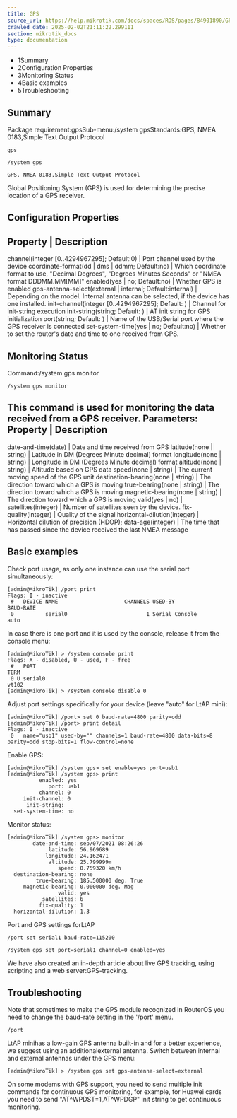 ```yaml
---
title: GPS
source_url: https://help.mikrotik.com/docs/spaces/ROS/pages/84901890/GPS,
crawled_date: 2025-02-02T21:11:22.299111
section: mikrotik_docs
type: documentation
---
```


* 1Summary
* 2Configuration Properties
* 3Monitoring Status
* 4Basic examples
* 5Troubleshooting
## Summary
Package requirement:gpsSub-menu:/system gpsStandards:GPS, NMEA 0183,Simple Text Output Protocol
```
gps
```
```
/system gps
```
```
GPS, NMEA 0183,Simple Text Output Protocol
```
Global Positioning System (GPS) is used for determining the precise location of a GPS receiver.
## Configuration Properties
Property | Description
----------------------
channel(integer [0..4294967295]; Default:0) | Port channel used by the device
coordinate-format(dd | dms | ddmm; Default:no) | Which coordinate format to use, "Decimal Degrees", "Degrees Minutes Seconds" or "NMEA format DDDMM.MM[MM]"
enabled(yes | no; Default:no) | Whether GPS is enabled
gps-antenna-select(external | internal; Default:internal) | Depending on the model. Internal antenna can be selected, if the device has one installed.
init-channel(integer [0..4294967295]; Default: ) | Channel for init-string execution
init-string(string; Default: ) | AT init string for GPS initialization
port(string; Default: ) | Name of the USB/Serial port where the GPS receiver is connected
set-system-time(yes | no; Default:no) | Whether to set the router's date and time to one received from GPS.
## Monitoring Status
Command:/system gps monitor
```
/system gps monitor
```
This command is used for monitoring the data received from a GPS receiver.
Parameters:
Property | Description
----------------------
date-and-time(date) | Date and time received from GPS
latitude(none | string) | Latitude in DM (Degrees Minute decimal) format
longitude(none | string) | Longitude in DM (Degrees Minute decimal) format
altitude(none | string) | Altitude based on GPS data
speed(none | string) | The current moving speed of the GPS unit
destination-bearing(none | string) | The direction toward which a GPS is moving
true-bearing(none | string) | The direction toward which a GPS is moving
magnetic-bearing(none | string) | The direction toward which a GPS is moving
valid(yes | no) | 
satellites(integer) | Number of satellites seen by the device.
fix-quality(integer) | Quality of the signal
horizontal-dilution(integer) | Horizontal dilution of precision (HDOP);
data-age(integer) | The time that has passed since the device received the last NMEA message
## Basic examples
Check port usage, as only one instance can use the serial port simultaneously:
```
[admin@MikroTik] /port print
Flags: I - inactive 
 #   DEVICE NAME                     CHANNELS USED-BY                   BAUD-RATE
 0          serial0                         1 Serial Console            auto
```
In case there is one port and it is used by the console, release it from the console menu:
```
[admin@MikroTik] > /system console print 
Flags: X - disabled, U - used, F - free
 #   PORT                                                                       TERM                                                                     
 0 U serial0                                                                    vt102 
[admin@MikroTik] > /system console disable 0
```
Adjust port settings specifically for your device (leave "auto" for LtAP mini):
```
[admin@MikroTik] /port> set 0 baud-rate=4800 parity=odd
[admin@MikroTik] /port> print detail 
Flags: I - inactive 
 0   name="usb1" used-by="" channels=1 baud-rate=4800 data-bits=8 parity=odd stop-bits=1 flow-control=none
```
Enable GPS:
```
[admin@MikroTik] /system gps> set enable=yes port=usb1
[admin@MikroTik] /system gps> print 
          enabled: yes
             port: usb1
          channel: 0
     init-channel: 0
      init-string:
  set-system-time: no
```
Monitor status:
```
[admin@MikroTik] /system gps> monitor  
        date-and-time: sep/07/2021 08:26:26
             latitude: 56.969689
            longitude: 24.162471
             altitude: 25.799999m
                speed: 0.759320 km/h
  destination-bearing: none
         true-bearing: 185.500000 deg. True
     magnetic-bearing: 0.000000 deg. Mag
                valid: yes
           satellites: 6
          fix-quality: 1
  horizontal-dilution: 1.3
```
Port and GPS settings forLtAP
```
/port set serial1 baud-rate=115200
```
```
/system gps set port=serial1 channel=0 enabled=yes
```
We have also created an in-depth article about live GPS tracking, using scripting and a web server:GPS-tracking.
## Troubleshooting
Note that sometimes to make the GPS module recognized in RouterOS you need to change the baud-rate setting in the '/port' menu.
```
/port
```
LtAP minihas a low-gain GPS antenna built-in and for a better experience, we suggest using an additionalexternal antenna.
Switch between internal and external antennas under the GPS menu:
```
[admin@MikroTik] > /system gps set gps-antenna-select=external
```
On some modems with GPS support, you need to send multiple init commands for continuous GPS monitoring, for example, for Huawei cards you need to send "AT^WPDST=1,AT^WPDGP" init string to get continuous monitoring.